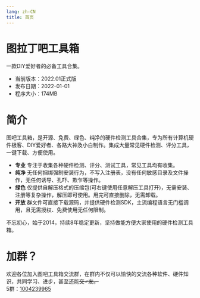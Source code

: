 ```yaml
---
lang: zh-CN
title: 首页
---
```

# 图拉丁吧工具箱  
一款DIY爱好者的必备工具合集。

- 当前版本：2022.01正式版  
- 发布日期：2022-01-01  
- 程序大小：174MB  

# 简介  
图吧工具箱，是开源、免费、绿色、纯净的硬件检测工具合集，专为所有计算机硬件极客、DIY爱好者、各路大神及小白制作。集成大量常见硬件检测、评分工具，一键下载、方便使用。  

- **专业** 专注于收集各种硬件检测、评分、测试工具，常见工具均有收集。  
- **纯净** 无任何捆绑强制安装行为，不写入注册表，没有任何敏感目录及文件操作，无任何诱导、孔吓、欺乍等操作。  
- **绿色** 仅提供自解压格式的压缩包(可右键使用任意解压工具打开)，无需安装、注册等复杂操作，解压即可使用。用完可直接删除，无需卸载。  
- **开放** 群文件可直接下载源码，并提供硬件检测SDK，主流编程语言无门槛调用，且无需授权、免费使用无任何限制。  

不忘初心，始于2014，持续8年稳定更新，坚持做能方便大家使用的硬件检测工具箱。

# 加群？  
欢迎各位加入图吧工具箱交流群，在群内不仅可以愉快的交流各种软件、硬件知识，共同学习、进步，甚至还能~~交♂友。~~  
5群：[1004239965](https://jq.qq.com/?_wv=1027&k=JLt8TA7t)  
